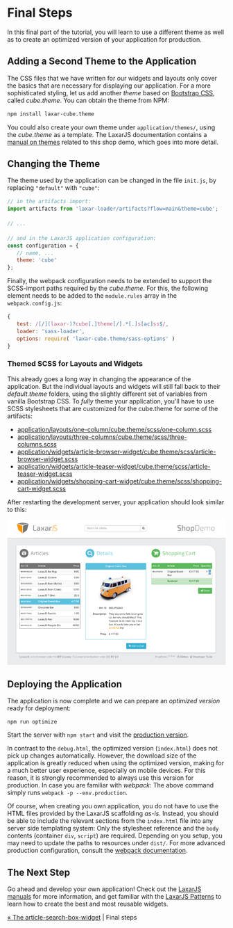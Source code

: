 # Final Steps

In this final part of the tutorial, you will learn to use a different theme as well as to create an optimized version of your application for production.


## Adding a Second Theme to the Application

The CSS files that we have written for our widgets and layouts only cover the basics that are necessary for displaying our application.
For a more sophisticated styling, let us add another _theme_ based on [Bootstrap CSS](http://getbootstrap.com), called _cube.theme_.
You can obtain the theme from NPM:

```sh
npm install laxar-cube.theme
```

You could also create your own theme under `application/themes/`, using the _cube.theme_ as a template.
The LaxarJS documentation contains a [manual on themes](https://laxarjs.org/docs/laxar-v2-latest/manuals/creating_themes/) related to this shop demo, which goes into more detail.


## Changing the Theme

The theme used by the application can be changed in the file `init.js`, by replacing `"default"` with `"cube"`:

```js
// in the artifacts import:
import artifacts from 'laxar-loader/artifacts?flow=main&theme=cube';

// ...

// and in the LaxarJS application configuration:
const configuration = {
   // name, ...
   theme: 'cube'
};
```

Finally, the webpack configuration needs to be extended to support the SCSS-import paths required by the _cube.theme_.
For this, the following element needs to be added to the `module.rules` array in the `webpack.config.js`:

```js
{
   test: /[/](laxar-)?cube[.]theme[/].*[.]s[ac]ss$/,
   loader: 'sass-loader',
   options: require( 'laxar-cube.theme/sass-options' )
}
```


### Themed SCSS for Layouts and Widgets

This already goes a long way in changing the appearance of the application.
But the individual layouts and widgets will still fall back to their _default.theme_ folders, using the slightly different set of variables from vanilla Bootstrap CSS.
To _fully_ theme your application, you'll have to use SCSS stylesheets that are customized for the cube.theme for some of the artifacts:

  - [application/layouts/one-column/cube.theme/scss/one-column.scss](../../application/layouts/one-column/cube.theme/scss/one-column.scss)
  - [application/layouts/three-columns/cube.theme/scss/three-columns.scss](../../application/layouts/three-columns/cube.theme/scss/three-columns.scss)
  - [application/widgets/article-browser-widget/cube.theme/scss/article-browser-widget.scss](../../application/widgets/article-browser-widget/cube.theme/scss/article-browser-widget.scss)
  - [application/widgets/article-teaser-widget/cube.theme/scss/article-teaser-widget.scss](../../application/widgets/article-teaser-widget/cube.theme/scss/article-teaser-widget.scss)
  - [application/widgets/shopping-cart-widget/cube.theme/scss/shopping-cart-widget.scss](../../application/widgets/shopping-cart-widget/cube.theme/scss/shopping-cart-widget.scss)


After restarting the development server, your application should look similar to this:

![The appearance of the final application](img/final_shop_demo.png)


## Deploying the Application

The application is now complete and we can prepare an _optimized version_ ready for deployment:

```shell
npm run optimize
```

Start the server with `npm start` and visit the [production version](http://localhost:8080/).

In contrast to the `debug.html`, the optimized version (`index.html`) does not pick up changes automatically.
However, the download size of the application is greatly reduced when using the optimized version, making for a much better user experience, especially on mobile devices.
For this reason, it is strongly recommended to always use this version for production.
In case you are familiar with _webpack_:
The above command simply runs `webpack -p --env.production`.

Of course, when creating you own application, you do not have to use the HTML files provided by the LaxarJS scaffolding _as-is_.
Instead, you should be able to include the relevant sections from the `index.html` file into any server side templating system:
Only the stylesheet reference and the `body` contents (container `div`, `script`) are required.
Depending on you setup, you may need to update the paths to resources under `dist/`.
For more advanced production configuration, consult the [webpack documentation](https://webpack.js.org).


## The Next Step

Go ahead and develop your own application!
Check out the [LaxarJS manuals](https://github.com/LaxarJS/laxar/blob/master/docs/manuals/index.md#manuals) for more information, and get familiar with the [LaxarJS Patterns](https://github.com/LaxarJS/laxar-patterns/blob/master/docs/index.md#laxarjs-patterns) to learn how to create the best and most reusable widgets.

[« The article-search-box-widget](07_article_search_box_widget.md) | Final steps
